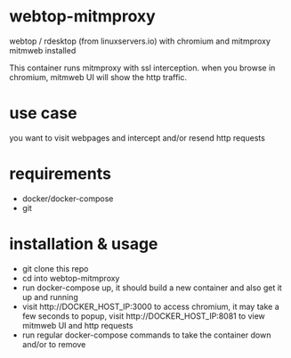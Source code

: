 # webtop-mitmproxy
webtop / rdesktop (from linuxservers.io) with chromium and mitmproxy mitmweb installed

This container runs mitmproxy with ssl interception. when you browse in chromium, mitmweb UI will show the http traffic.

# use case
you want to visit webpages and intercept and/or resend http requests

# requirements
- docker/docker-compose
- git

# installation & usage
- git clone this repo
- cd into webtop-mitmproxy
- run docker-compose up, it should build a new container and also get it up and running
- visit http://DOCKER_HOST_IP:3000 to access chromium, it may take a few seconds to popup, visit http://DOCKER_HOST_IP:8081 to view mitmweb UI and http requests
- run regular docker-compose commands to take the container down and/or to remove
